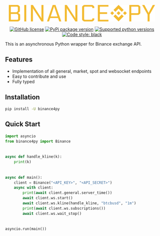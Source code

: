 <p align="center">
  <img src="https://raw.githubusercontent.com/ren3104/binance4py/main/assets/binance4py_logo.png" alt="binance4py logo" width="480">
</p>

<p align="center">
  <a href="https://github.com/ren3104/binance4py/blob/main/LICENSE"><img alt="GitHub license" src="https://img.shields.io/github/license/ren3104/binance4py"></a>
  <a href="https://pypi.org/project/binance4py"><img src="https://img.shields.io/pypi/v/binance4py?color=blue&logo=pypi&logoColor=FFE873" alt="PyPi package version"></a>
  <a href="https://pypi.org/project/binance4py"><img src="https://img.shields.io/pypi/pyversions/binance4py.svg?logo=python&logoColor=FFE873" alt="Supported python versions"></a>
  <a href="https://github.com/psf/black"><img src="https://img.shields.io/badge/code%20style-black-000000.svg" alt="Code style: black"></a>
</p>

This is an asynchronous Python wrapper for Binance exchange API.

## Features
- Implementation of all general, market, spot and websocket endpoints
- Easy to contribute and use
- Fully typed

## Installation
```bash
pip install -U binance4py
```

## Quick Start
```python
import asyncio
from binance4py import Binance


async def handle_kline(k):
    print(k)


async def main():
    client = Binance("<API_KEY>", "<API_SECRET>")
    async with client:
        print(await client.general.server_time())
        await client.ws.start()
        await client.ws.kline(handle_kline, "btcbusd", "1m")
        print(await client.ws.subscriptions())
        await client.ws.wait_stop()


asyncio.run(main())
```
